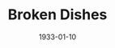 ---
title: Broken Dishes
date: 1933-01-10
closing_date:
layout: productions
featured_image:
image_caption:
image_credit:
playbill:
Theatre: Theatre Jacksonville
cast:
- Sam Green: Guy Woolford
- Reverend Dr. Stump: Jack Pumpelly
- Mabel Bumpsted: Kathryn Blanchaine
- Myra Bumpsted: Louise Twitty
- Elaine Bumpsted: Margery Jones
- Quinn: Martin S. Fabian
- Jenny Bumpsted: Ruth Braun
- Cyrus Bumpsted: Sidney Clark
- Bill Clark: Stokes Perry
- A Stranger: William DeHoff
crew:
- Director: Charles F. Hopkins, Jr.
- Scenery: Ronald Kennard
- Props: Mrs. R.R. Killinger
understudies:
orchestra:
external_links:
---